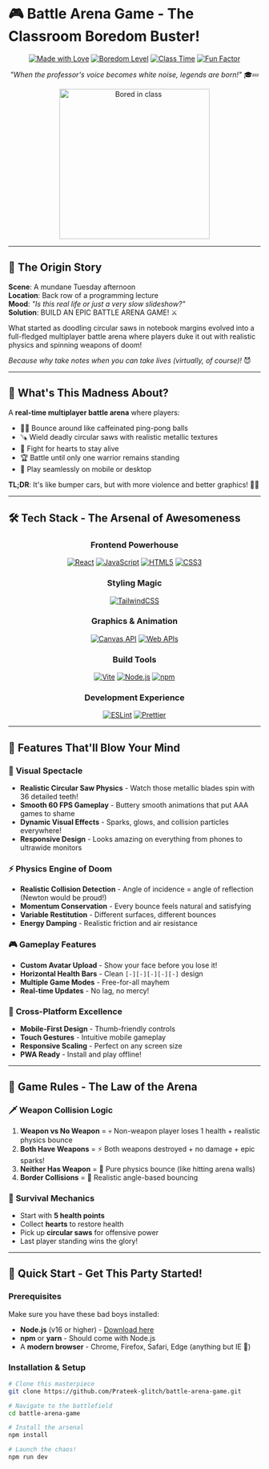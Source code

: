# 🎮 Battle Arena Game - The Classroom Boredom Buster!

<div align="center">
  
[![Made with Love](https://img.shields.io/badge/Made%20with-❤️-red.svg)](https://github.com/Prateek-glitch)
[![Boredom Level](https://img.shields.io/badge/Boredom%20Level-Over%209000!-orange.svg)](https://github.com/Prateek-glitch/battle-arena-game)
[![Class Time](https://img.shields.io/badge/Built%20During-Boring%20Lectures-blue.svg)](https://github.com/Prateek-glitch/battle-arena-game)
[![Fun Factor](https://img.shields.io/badge/Fun%20Factor-∞-brightgreen.svg)](https://github.com/Prateek-glitch/battle-arena-game)

*"When the professor's voice becomes white noise, legends are born!"* 🎓💤

<img src="https://media.giphy.com/media/13HgwGsXF0aiGY/giphy.gif" width="300" alt="Bored in class" />

</div>

---

## 🌟 The Origin Story

**Scene**: A mundane Tuesday afternoon  
**Location**: Back row of a programming lecture  
**Mood**: *"Is this real life or just a very slow slideshow?"*  
**Solution**: BUILD AN EPIC BATTLE ARENA GAME! ⚔️

What started as doodling circular saws in notebook margins evolved into a full-fledged multiplayer battle arena where players duke it out with realistic physics and spinning weapons of doom! 

*Because why take notes when you can take lives (virtually, of course)!* 😈

---

## 🎯 What's This Madness About?

A **real-time multiplayer battle arena** where players:
- 🏃‍♂️ Bounce around like caffeinated ping-pong balls
- 🪚 Wield deadly circular saws with realistic metallic textures  
- 💖 Fight for hearts to stay alive
- 🏆 Battle until only one warrior remains standing
- 📱 Play seamlessly on mobile or desktop

**TL;DR**: It's like bumper cars, but with more violence and better graphics! 🚗💥

---

## 🛠️ Tech Stack - The Arsenal of Awesomeness

<div align="center">

### Frontend Powerhouse
[![React](https://img.shields.io/badge/React-20232A?style=for-the-badge&logo=react&logoColor=61DAFB)](https://reactjs.org/)
[![JavaScript](https://img.shields.io/badge/JavaScript-F7DF1E?style=for-the-badge&logo=javascript&logoColor=black)](https://developer.mozilla.org/en-US/docs/Web/JavaScript)
[![HTML5](https://img.shields.io/badge/HTML5-E34F26?style=for-the-badge&logo=html5&logoColor=white)](https://developer.mozilla.org/en-US/docs/Web/HTML)
[![CSS3](https://img.shields.io/badge/CSS3-1572B6?style=for-the-badge&logo=css3&logoColor=white)](https://developer.mozilla.org/en-US/docs/Web/CSS)

### Styling Magic
[![TailwindCSS](https://img.shields.io/badge/Tailwind_CSS-38B2AC?style=for-the-badge&logo=tailwind-css&logoColor=white)](https://tailwindcss.com/)

### Graphics & Animation
[![Canvas API](https://img.shields.io/badge/Canvas_API-FF6B6B?style=for-the-badge&logo=html5&logoColor=white)](https://developer.mozilla.org/en-US/docs/Web/API/Canvas_API)
[![Web APIs](https://img.shields.io/badge/Web_APIs-4285F4?style=for-the-badge&logo=google&logoColor=white)](https://developer.mozilla.org/en-US/docs/Web/API)

### Build Tools
[![Vite](https://img.shields.io/badge/Vite-646CFF?style=for-the-badge&logo=vite&logoColor=white)](https://vitejs.dev/)
[![Node.js](https://img.shields.io/badge/Node.js-43853D?style=for-the-badge&logo=node.js&logoColor=white)](https://nodejs.org/)
[![npm](https://img.shields.io/badge/npm-CB3837?style=for-the-badge&logo=npm&logoColor=white)](https://www.npmjs.com/)

### Development Experience
[![ESLint](https://img.shields.io/badge/ESLint-4B32C3?style=for-the-badge&logo=eslint&logoColor=white)](https://eslint.org/)
[![Prettier](https://img.shields.io/badge/Prettier-F7B93E?style=for-the-badge&logo=prettier&logoColor=black)](https://prettier.io/)

</div>

---

## 🚀 Features That'll Blow Your Mind

### 🎨 **Visual Spectacle**
- **Realistic Circular Saw Physics** - Watch those metallic blades spin with 36 detailed teeth!
- **Smooth 60 FPS Gameplay** - Buttery smooth animations that put AAA games to shame
- **Dynamic Visual Effects** - Sparks, glows, and collision particles everywhere!
- **Responsive Design** - Looks amazing on everything from phones to ultrawide monitors

### ⚡ **Physics Engine of Doom**
- **Realistic Collision Detection** - Angle of incidence = angle of reflection (Newton would be proud!)
- **Momentum Conservation** - Every bounce feels natural and satisfying
- **Variable Restitution** - Different surfaces, different bounces
- **Energy Damping** - Realistic friction and air resistance

### 🎮 **Gameplay Features**
- **Custom Avatar Upload** - Show your face before you lose it!
- **Horizontal Health Bars** - Clean `[-][-][-][-][-]` design
- **Multiple Game Modes** - Free-for-all mayhem
- **Real-time Updates** - No lag, no mercy!

### 📱 **Cross-Platform Excellence**
- **Mobile-First Design** - Thumb-friendly controls
- **Touch Gestures** - Intuitive mobile gameplay
- **Responsive Scaling** - Perfect on any screen size
- **PWA Ready** - Install and play offline!

---

## 🎯 Game Rules - The Law of the Arena

### 🗡️ **Weapon Collision Logic**
1. **Weapon vs No Weapon** = 💀 Non-weapon player loses 1 health + realistic physics bounce
2. **Both Have Weapons** = ⚡ Both weapons destroyed + no damage + epic sparks!
3. **Neither Has Weapon** = 🏀 Pure physics bounce (like hitting arena walls)
4. **Border Collisions** = 🎱 Realistic angle-based bouncing

### 💖 **Survival Mechanics**
- Start with **5 health points**
- Collect **hearts** to restore health
- Pick up **circular saws** for offensive power
- Last player standing wins the glory!

---

## 🚀 Quick Start - Get This Party Started!

### Prerequisites
Make sure you have these bad boys installed:
- **Node.js** (v16 or higher) - [Download here](https://nodejs.org/)
- **npm** or **yarn** - Should come with Node.js
- A **modern browser** - Chrome, Firefox, Safari, Edge (anything but IE 🤮)

### Installation & Setup

```bash
# Clone this masterpiece
git clone https://github.com/Prateek-glitch/battle-arena-game.git

# Navigate to the battlefield
cd battle-arena-game

# Install the arsenal
npm install

# Launch the chaos!
npm run dev

